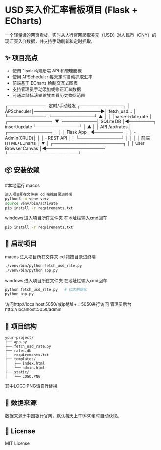 # USD 买入价汇率看板项目 (Flask + ECharts)

一个轻量级的网页看板，实时从人行官网爬取美元（USD）对人民币（CNY）的现汇买入价数据，并支持手动刷新和定时抓取。

## ✨ 项目亮点

- 使用 Flask 构建后端 API 和管理面板
- 使用 APScheduler 每天定时自动抓取汇率
- 前端基于 ECharts 绘制交互式图表
- 支持管理员手动添加或修正汇率数据
- 可通过鼠标滚轮缩放查看历史数据范围

┌────────────┐      定时/手动触发      ┌──────────────┐
│ APScheduler│──────────────────────▶│ fetch_usd... │
└────────────┘                       └──────────────┘
        ▲                                        │
        │                                        │parse->date,rate
        │           ┌──────────────┐             ▼
        └───────────│   SQLite DB  │◀────────┐ insert/update
                    └──────────────┘         │
                          ▲                  │
                          │ API /api/rates   │
┌──────────────┐          │                  │
│   Flask App  │◀─────────┘                  │
│ - Admin(CRUD)│                             │
│ - REST API   │                             │
└──────────────┘                             │
        │                                    │
        │ 前端 HTML+ECharts                   │
        ▼                                    │
┌───────────────────────┐                    │
│  User Browser Canvas  │◀───────────────────┘
└───────────────────────┘

## 📦 安装依赖
#本地运行
macos
```bash
进入项目所在文件夹 cd 拖拽目录进终端
python3 -m venv venv
source venv/bin/activate
pip install -r requirements.txt
```

windows
进入项目所在文件夹 在地址栏输入cmd回车
```bash
pip install -r requirements.txt
```

## 🚀 启动项目
macos
进入项目所在文件夹 cd 拖拽目录进终端
```bash
./venv/bin/python fetch_usd_rate.py
./venv/bin/python app.py
```

windows
进入项目所在文件夹 在地址栏输入cmd回车
```bash
python fetch_usd_rate.py   # 初次初始化
python app.py
```
访问http://localhost:5050/或ip地址+：5050进行访问
管理员后台http://localhost:5050/admin

## 📁 项目结构

```
your-project/
├── app.py
├── fetch_usd_rate.py
├── rates.db
├── requirements.txt
├── templates/
│   ├── index.html
│   └── admin.html
├── static/
│   └── LOGO.PNG
```
其中LOGO.PNG请自行替换

## 📅 数据来源

数据来源于中国银行官网，默认每天上午9:30定时自动获取。

## 📄 License

MIT License

